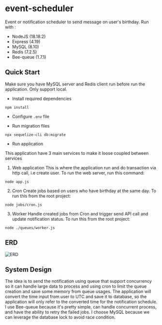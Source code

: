 # event-scheduler

Event or notification scheduler to send message on user's birthday.
Run with :
* NodeJS (18.18.2)
* Express (4.19)
* MySQL (8.10)
* Redis (7.2.5)
* Bee-queue (1.7.1)

## Quick Start

Make sure you have MySQL server and Redis client run before run the application.
Only support local.

* Install required dependencies
```
npm install
```

* Configure `.env` file

* Run migration files
```
npx sequelize-cli db:migrate
```

* Run application

This application have 3 main services to make it loose coupled between services

1. Web application
This is where the application run and do transaction via http call, i.e create user. To run the web server, run this command:
```
node app.js
```

2. Cron
Create jobs based on users who have birthday at the same day. To run this from the root project:
```
node jobs/cron.js
```

3. Worker
Handle created jobs from Cron and trigger send API call and update notification status. To run this from the root project:
```
node ./queues/worker.js
```

## ERD
![ERD](https://i.ibb.co.com/6mhzDP6/scheduler-drawio.png)

## System Design
The idea is to send the notification using queue that support concurrency so it can handle large data to process and using cron to limit the queue creation and save some memory from queue usages. The application will convert the time input from user to UTC and save it to database, so the application will only refer to the converted time for the notification schedule. I use Bee-queue because it's pretty simple, can handle concurrent process, and have the ability to retry the failed jobs. I choose MySQL because we can leverage the database lock to avoid race condition.
